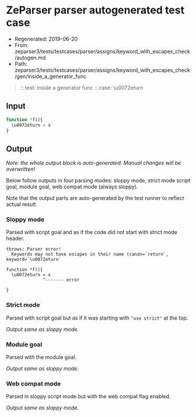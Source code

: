 # ZeParser parser autogenerated test case

- Regenerated: 2019-06-20
- From: zeparser3/tests/testcases/parser/assigns/keyword_with_escapes_check/autogen.md
- Path: zeparser3/tests/testcases/parser/assigns/keyword_with_escapes_check/gen/inside_a_generator_func

> :: test: inside a generator func
> :: case: \u0072eturn

## Input


`````js
function *f(){
  \u0072eturn = x
}
`````

## Output

_Note: the whole output block is auto-generated. Manual changes will be overwritten!_

Below follow outputs in four parsing modes: sloppy mode, strict mode script goal, module goal, web compat mode (always sloppy).

Note that the output parts are auto-generated by the test runner to reflect actual result.

### Sloppy mode

Parsed with script goal and as if the code did not start with strict mode header.

`````
throws: Parser error!
  Keywords may not have escapes in their name (canon=`return`, keyword=`\u0072eturn`

function *f(){
  \u0072eturn = x
              ^------- error

}
`````

### Strict mode

Parsed with script goal but as if it was starting with `"use strict"` at the top.

_Output same as sloppy mode._

### Module goal

Parsed with the module goal.

_Output same as sloppy mode._

### Web compat mode

Parsed in sloppy script mode but with the web compat flag enabled.

_Output same as sloppy mode._
